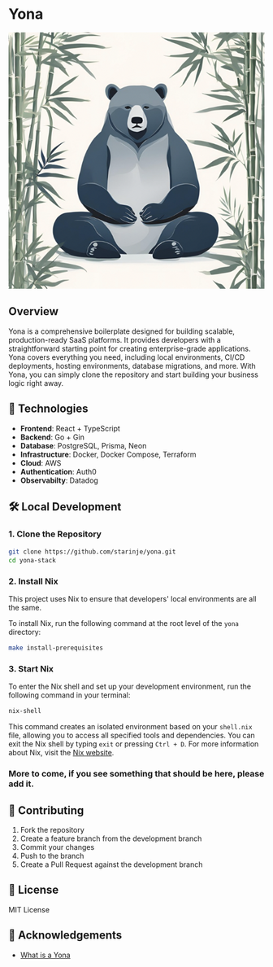 # Yona

<div align="center">

![A bear](images/yona.png)

</div>

## Overview

Yona is a comprehensive boilerplate designed for building scalable, production-ready SaaS platforms. It provides developers with a straightforward starting point for creating enterprise-grade applications. Yona covers everything you need, including local environments, CI/CD deployments, hosting environments, database migrations, and more. With Yona, you can simply clone the repository and start building your business logic right away.

## 🚀 Technologies

- **Frontend**: React + TypeScript
- **Backend**: Go + Gin
- **Database**: PostgreSQL, Prisma, Neon
- **Infrastructure**: Docker, Docker Compose, Terraform
- **Cloud**: AWS
- **Authentication**: Auth0
- **Observabilty**: Datadog

## 🛠 Local Development

### 1. Clone the Repository

```bash
git clone https://github.com/starinje/yona.git
cd yona-stack
```

### 2. Install Nix

This project uses Nix to ensure that developers' local environments are all the same.

To install Nix, run the following command at the root level of the `yona` directory:

```bash
make install-prerequisites
```

### 3. Start Nix

To enter the Nix shell and set up your development environment, run the following command in your terminal:

```bash
nix-shell

```

This command creates an isolated environment based on your `shell.nix` file, allowing you to access all specified tools and dependencies. You can exit the Nix shell by typing `exit` or pressing `Ctrl + D`. For more information about Nix, visit the [Nix website](https://nixos.org/nix/).

### More to come, if you see something that should be here, please add it.

## 🤝 Contributing

1. Fork the repository
2. Create a feature branch from the development branch
3. Commit your changes
4. Push to the branch
5. Create a Pull Request against the development branch

## 📄 License

MIT License

## 🌟 Acknowledgements

- [What is a Yona](https://nativehistoryassociation.org/tutor_tsalagi2_study.php)
